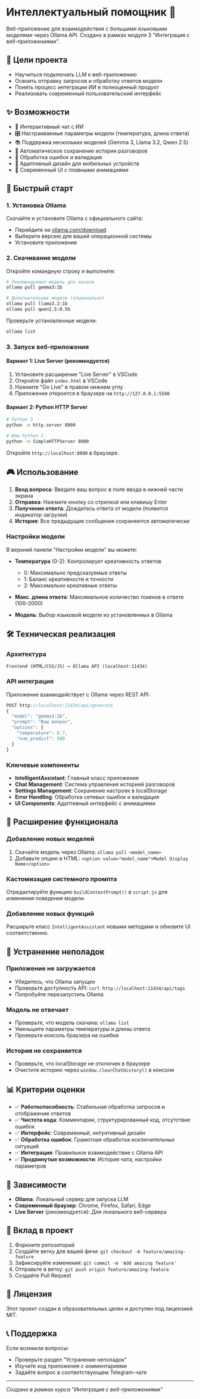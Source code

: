 # Интеллектуальный помощник 🤖

Веб-приложение для взаимодействия с большими языковыми моделями через Ollama API. Создано в рамках модуля 3 "Интеграция с веб-приложениями".

## 🎯 Цели проекта

- Научиться подключать LLM к веб-приложению
- Освоить отправку запросов и обработку ответов модели
- Понять процесс интеграции ИИ в полноценный продукт
- Реализовать современный пользовательский интерфейс

## ✨ Возможности

- 💬 Интерактивный чат с ИИ
- 🎛️ Настраиваемые параметры модели (температура, длина ответа)
- 📚 Поддержка нескольких моделей (Gemma 3, Llama 3.2, Qwen 2.5)
- 💾 Автоматическое сохранение истории разговоров
- 🔄 Обработка ошибок и валидация
- 📱 Адаптивный дизайн для мобильных устройств
- 🎨 Современный UI с плавными анимациями

## 🚀 Быстрый старт

### 1. Установка Ollama

Скачайте и установите Ollama с официального сайта:
- Перейдите на [ollama.com/download](https://ollama.com/download)
- Выберите версию для вашей операционной системы
- Установите приложение

### 2. Скачивание модели

Откройте командную строку и выполните:

```bash
# Рекомендуемая модель для начала
ollama pull gemma3:1b

# Дополнительные модели (опционально)
ollama pull llama3.2:1b
ollama pull qwen2.5:0.5b
```

Проверьте установленные модели:
```bash
ollama list
```

### 3. Запуск веб-приложения

#### Вариант 1: Live Server (рекомендуется)

1. Установите расширение "Live Server" в VSCode
2. Откройте файл `index.html` в VSCode
3. Нажмите "Go Live" в правом нижнем углу
4. Приложение откроется в браузере на `http://127.0.0.1:5500`

#### Вариант 2: Python HTTP Server

```bash
# Python 3
python -m http.server 8000

# Или Python 2
python -m SimpleHTTPServer 8000
```

Откройте `http://localhost:8000` в браузере.

## 🎮 Использование

1. **Ввод вопроса**: Введите ваш вопрос в поле ввода в нижней части экрана
2. **Отправка**: Нажмите кнопку со стрелкой или клавишу Enter
3. **Получение ответа**: Дождитесь ответа от модели (появится индикатор загрузки)
4. **История**: Все предыдущие сообщения сохраняются автоматически

### Настройки модели

В верхней панели "Настройки модели" вы можете:

- **Температура** (0-2): Контролирует креативность ответов
  - 0: Максимально предсказуемые ответы
  - 1: Баланс креативности и точности
  - 2: Максимально креативные ответы

- **Макс. длина ответа**: Максимальное количество токенов в ответе (100-2000)

- **Модель**: Выбор языковой модели из установленных в Ollama

## 🛠️ Техническая реализация

### Архитектура

```
Frontend (HTML/CSS/JS) ↔ Ollama API (localhost:11434)
```

### API интеграция

Приложение взаимодействует с Ollama через REST API:

```javascript
POST http://localhost:11434/api/generate
{
  "model": "gemma3:1b",
  "prompt": "Ваш вопрос",
  "options": {
    "temperature": 0.7,
    "num_predict": 500
  }
}
```

### Ключевые компоненты

- **IntelligentAssistant**: Главный класс приложения
- **Chat Management**: Система управления историей разговоров
- **Settings Management**: Сохранение настроек в localStorage
- **Error Handling**: Обработка сетевых ошибок и валидация
- **UI Components**: Адаптивный интерфейс с анимациями

## 🔧 Расширение функционала

### Добавление новых моделей

1. Скачайте модель через Ollama: `ollama pull <model_name>`
2. Добавьте опцию в HTML: `<option value="model_name">Model Display Name</option>`

### Кастомизация системного промпта

Отредактируйте функцию `buildContextPrompt()` в `script.js` для изменения поведения модели.

### Добавление новых функций

Расширьте класс `IntelligentAssistant` новыми методами и обновите UI соответственно.

## 🐛 Устранение неполадок

### Приложение не загружается

- Убедитесь, что Ollama запущен
- Проверьте доступность API: `curl http://localhost:11434/api/tags`
- Попробуйте перезапустить Ollama

### Модель не отвечает

- Проверьте, что модель скачана: `ollama list`
- Уменьшите параметры температуры и длины ответа
- Проверьте консоль браузера на ошибки

### История не сохраняется

- Проверьте, что localStorage не отключен в браузере
- Очистите историю через `window.clearChatHistory()` в консоли

## 📊 Критерии оценки

- ✅ **Работоспособность**: Стабильная обработка запросов и отображение ответов
- ✅ **Чистота кода**: Комментарии, структурированный код, отсутствие ошибок
- ✅ **Интерфейс**: Современный, интуитивный дизайн
- ✅ **Обработка ошибок**: Грамотная обработка исключительных ситуаций
- ✅ **Интеграция**: Правильное взаимодействие с Ollama API
- ✅ **Продвинутые возможности**: История чата, настройки параметров

## 📝 Зависимости

- **Ollama**: Локальный сервер для запуска LLM
- **Современный браузер**: Chrome, Firefox, Safari, Edge
- **Live Server** (рекомендуется): Для локального веб-сервера

## 🤝 Вклад в проект

1. Форкните репозиторий
2. Создайте ветку для вашей фичи: `git checkout -b feature/amazing-feature`
3. Зафиксируйте изменения: `git commit -m 'Add amazing feature'`
4. Отправьте в ветку: `git push origin feature/amazing-feature`
5. Создайте Pull Request

## 📄 Лицензия

Этот проект создан в образовательных целях и доступен под лицензией MIT.

## 📞 Поддержка

Если возникли вопросы:
- Проверьте раздел "Устранение неполадок"
- Изучите код приложения с комментариями
- Задайте вопрос в соответствующем Telegram-чате

---

*Создано в рамках курса "Интеграция с веб-приложениями"*

